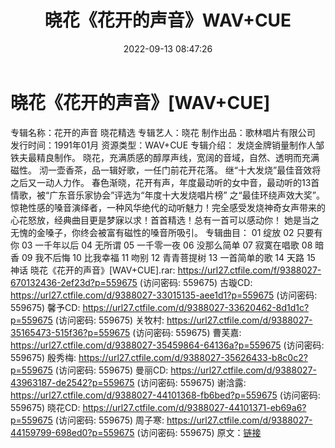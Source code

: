 ﻿---
title: 晓花《花开的声音》WAV+CUE
date: 2022-09-13 08:47:26
categories: WAV车载音乐、镜像
tags: 华语中文
---
# 晓花《花开的声音》[WAV+CUE]

专辑名称：花开的声音 晓花精选
专辑艺人：晓花
制作出品：歌林唱片有限公司
发行时间：1991年01月
资源类型：WAV+CUE
专辑介绍：
发烧金牌销量制作人邹铁夫最精良制作。
晓花，充满质感的醇厚声线，宽阔的音域，自然、透明而充满磁性。
沏一壶香茶，品一辑好歌，一任门前花开花落。
继“十大发烧”最佳音效将之后又一动人力作。
春色渐晓，花开有声，年度最动听的女中音，最动听的13首情歌，被“广东音乐家协会”评选为“年度十大发烧唱片榜”
之“最佳环绕声效大奖”。
惊艳性感的嗓音演绎者，一种风华绝代的动听魅力！完全感受发烧神奇女声带来的心花怒放，经典曲目更是梦寐以求！首首精选！总有一首可以感动你！
她是当之无愧的金嗓子，你终会被富有磁性的嗓音所吸引。
专辑曲目：
01 绽放
02 只要有你
03 一千年以后
04 无所谓
05 一千零一夜
06 没那么简单
07 寂寞在唱歌
08 暗香
09 我不后悔
10 比我幸福
11 吻别
12 青青菩提树
13 一首简单的歌
14 天路
15 神话
晓花《花开的声音》[WAV+CUE].rar: https://url27.ctfile.com/f/9388027-670132436-2ef23d?p=559675
(访问密码: 559675)
古璇CD: https://url27.ctfile.com/d/9388027-33015135-aee1d1?p=559675
(访问密码: 559675)
馨予CD: https://url27.ctfile.com/d/9388027-33620462-8d1d1c?p=559675
(访问密码: 559675)
关牧村: https://url27.ctfile.com/d/9388027-35165473-515f36?p=559675
(访问密码: 559675)
曹芙嘉: https://url27.ctfile.com/d/9388027-35459864-64136a?p=559675
(访问密码: 559675)
殷秀梅: https://url27.ctfile.com/d/9388027-35626433-b8c0c2?p=559675
(访问密码: 559675)
曼丽CD: https://url27.ctfile.com/d/9388027-43963187-de2542?p=559675
(访问密码: 559675)
谢浛露: https://url27.ctfile.com/d/9388027-44101368-fb6bed?p=559675
(访问密码: 559675)
晓花CD: https://url27.ctfile.com/d/9388027-44101371-eb69a6?p=559675
(访问密码: 559675)
周子寒: https://url27.ctfile.com/d/9388027-44159799-698ed0?p=559675
(访问密码: 559675)
原文：[链接](https://blog.sina.com.cn/s/blog_1647c7e7601030ze3.html)